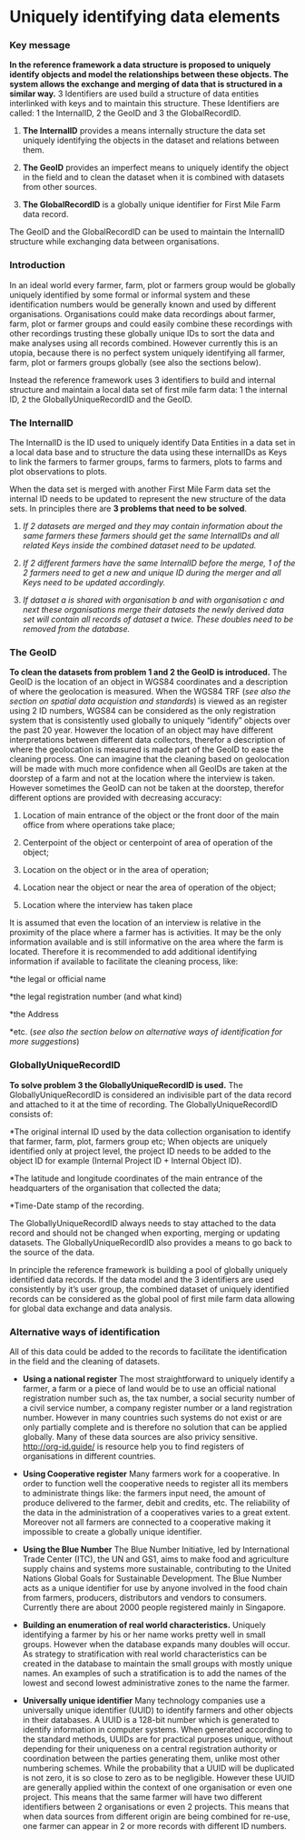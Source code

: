 Uniquely identifying data elements
=========================

### Key message
**In the reference framework a data structure is proposed to uniquely identify objects and model the relationships between these objects. The system allows the exchange and merging of data that is structured in a similar way.**  3 Identifiers are used build a structure of data entities interlinked with keys and to maintain this structure. These Identifiers are called: 1 the InternalID, 2 the GeoID and 3 the GlobalRecordID.

1. **The InternalID** provides a means internally structure the data set uniquely identifying the  objects in the dataset and relations between them. 

2. **The GeoID** provides an imperfect means to uniquely identify the object in the field and to clean the dataset when it is combined with datasets from other sources.

3. **The GlobalRecordID** is a globally unique identifier for First Mile Farm data record.

The GeoID and the GlobalRecordID can be used to maintain the InternalID structure while exchanging data between organisations.

### Introduction
In an ideal world every farmer, farm, plot or farmers group would be globally uniquely identified by some formal or informal system and these identification numbers would be generally known and used by different organisations. Organisations could make data recordings about farmer, farm, plot or farmer groups and could easily combine these recordings with other recordings trusting these globally unique IDs to sort the data and make analyses using all records combined. However currently this is an utopia, because there is no perfect system uniquely identifying all farmer, farm, plot or farmers groups globally (see also the sections below). 

Instead the reference framework uses 3 identifiers to build and internal structure and maintain a local data set of first mile farm data: 1 the internal ID, 2 the GloballyUniqueRecordID and the GeoID. 

### The InternalID
The InternalID is the ID used to uniquely identify Data Entities in a data set in a local data base and to structure the data using these internalIDs as Keys to link the farmers to farmer groups, farms to farmers, plots to farms and plot observations to plots. 

When the data set is merged with another First Mile Farm data set the internal ID needs to be updated to represent the new structure of the data sets. In principles there are **3 problems that need to be solved**.

1. *If 2 datasets are merged and they may contain information about the same farmers these farmers should get the same InternalIDs and all related Keys inside the combined dataset need to be updated.* 

2. *If 2 different farmers have the same InternalID before the merge, 1 of the 2 farmers need to get a new and unique ID during the merger and all Keys need to be updated accordingly.*

3. *If dataset a is shared with organisation b and with organisation c and next these organisations merge their datasets the newly derived data set will contain all records of dataset a twice. These doubles need to be removed from the database.*

### The GeoID
**To clean the datasets from problem 1 and 2 the GeoID is introduced.** The GeoID is the location of an object in WGS84 coordinates and a description of where the geolocation is measured. When the WGS84 TRF (*see also the section on spatial data acquistion and standards*)  is viewed as an register using 2 ID numbers, WGS84 can be considered as the only registration system that is consistently used globally to uniquely “identify” objects over the past 20 year. However the location of an object may have different interpretations between different data collectors, therefor a description of where the geolocation is measured is made part of the GeoID to ease the cleaning process. One can imagine that the cleaning based on geolocation will be made with much more confidence when all GeoIDs are taken at the doorstep of a farm and not at the location where the interview is taken. However sometimes the GeoID can not be taken at the doorstep, therefor different options are provided with decreasing accuracy:

1. Location of main entrance of the object or the front door of the main office from where operations take place; 

2. Centerpoint of the object or centerpoint of area of operation of the object; 

3. Location on the object or in the area of operation; 

4. Location near the object or near the area of operation of the object; 

5. Location where the interview has taken place

It is assumed that even the location of an interview is relative in the proximity of the place where a farmer has is activities. It may be the only information available and is still informative on the area where the farm is located. Therefore it is recommended to add additional identifying information if available to facilitate the cleaning process, like:

*the legal or official name

*the legal registration number (and what kind)

*the Address

*etc. (*see also the section below on alternative ways of identification for more suggestions*)

### GloballyUniqueRecordID 
**To solve problem 3 the GloballyUniqueRecordID is used.** The GloballyUniqueRecordID is considered an indivisible part of the data record and attached to it at the time of recording. The GloballyUniqueRecordID consists of:

*The original internal ID used by the data collection organisation to identify that farmer, farm, plot, farmers group etc; When objects are uniquely identified only at project level, the project ID needs to be added to the object ID for example (Internal Project ID + Internal Object ID). 

*The latitude and longitude coordinates of the main entrance of the headquarters of the organisation that collected the data;

*Time-Date stamp of the recording.

The GloballyUniqueRecordID always needs to stay attached to the data record and should not be changed when exporting, merging or updating datasets. The GloballyUniqueRecordID also provides a means to go back to the source of the data.

In principle the reference framework is building a pool of globally uniquely identified data records. If the data model and the 3 identifiers are used consistently by it’s user group, the combined dataset of uniquely identified records can be considered as the global pool of first mile farm data allowing for global data exchange and data analysis.

### Alternative ways of identification 

All of this data could be added to the records to facilitate the identification in the field and the cleaning of datasets.

* **Using a national register** The most straightforward to uniquely identify a farmer, a farm or a piece of land would be to use an official national registration number such as, the tax number, a social security number of a civil service number, a company register number or a land registration number.  However in many countries such systems do not exist or are only partially complete and is therefore no solution that can be applied globally. Many of these data sources are also privicy sensitive. http://org-id.guide/ is resource help you to find registers of organisations in different countries.

* **Using Cooperative register** Many farmers work for a cooperative. In order to function well the cooperative needs to register all its members to administrate things like: the farmers input need, the amount of produce delivered to the farmer, debit and credits, etc. The reliability of the data in the administration of a cooperatives varies to a great extent. Moreover not all farmers are connected to a cooperative making it impossible to create a globally unique identifier.

* **Using the Blue Number** The Blue Number Initiative, led by International Trade Center (ITC), the UN and GS1, aims to make food and agriculture supply chains and systems more sustainable, contributing to the United Nations Global Goals for Sustainable Development. The Blue Number acts as a unique identifier for use by anyone involved in the food chain from farmers, producers, distributors and vendors to consumers. Currently there are about 2000 people registered mainly in Singapore.

* **Building an enumeration of real world characteristics.** Uniquely identifying a farmer by his or her name works pretty well in small groups. However when the database expands many doubles will occur. As strategy to stratification with real world characteristics can be created in the database to maintain the small groups with mostly unique names. An examples of such a stratification is to add the names of the lowest and second lowest administrative zones to the name the farmer.

* **Universally unique identifier** Many technology companies use a universally unique identifier (UUID) to identify farmers and other objects in their databases. A UUID is a 128-bit number which is generated to identify information in computer systems. When generated according to the standard methods, UUIDs are for practical purposes unique, without depending for their uniqueness on a central registration authority or coordination between the parties generating them, unlike most other numbering schemes. While the probability that a UUID will be duplicated is not zero, it is so close to zero as to be negligible. However these UUID are generally applied within the context of one organisation or even one project. This means that the same farmer will have two different identifiers between 2 organisations or even 2 projects. This means that when data sources from different origin are being combined for re-use, one farmer can appear in 2 or more records with different ID numbers.
